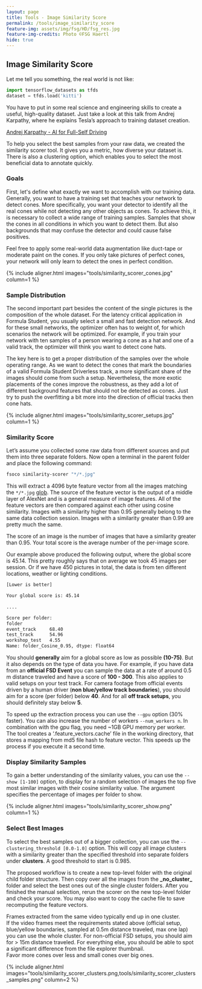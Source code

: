 ```yaml
---
layout: page
title: Tools - Image Similarity Score
permalink: /tools/image_similarity_score
feature-img: assets/img/fsg/HD/fsg_res.jpg
feature-img-credits: Photo ©FSG Haertl
hide: true
---
```


## Image Similarity Score

Let me tell you something, the real world is not like: 

```python
import tensorflow_datasets as tfds
dataset = tfds.load('kitti')
``` 

You have to put in some real science and engineering skills to create a useful, high-quality dataset. 
Just take a look at this talk from Andrej Karpathy, where he explains Tesla’s approach to training dataset creation.

[Andrej Karpathy - AI for Full-Self Driving](https://youtu.be/hx7BXih7zx8?t=417)

To help you select the best samples from your raw data, we created the similarity scorer tool. 
It gives you a metric, how diverse your dataset is. 
There is also a clustering option, which enables you to select the most beneficial data to annotate quickly.


### Goals

First, let's define what exactly we want to accomplish with our training data. 
Generally, you want to have a training set that teaches your network to detect cones. 
More specifically, you want your detector to identify all the real cones while not detecting any other objects as cones. 
To achieve this, it is necessary to collect a wide range of training samples. 
Samples that show the cones in all conditions in which you want to detect them. 
But also backgrounds that may confuse the detector and could cause false positives.   

Feel free to apply some real-world data augmentation like duct-tape or moderate paint on the cones. 
If you only take pictures of perfect cones, your network will only learn to detect the ones in perfect condition.

{% include aligner.html images="tools/similarity_scorer_cones.jpg" column=1 %}


### Sample Distribution

The second important part besides the content of the single pictures is the composition of the whole dataset. 
For the latency critical application in Formula Student, you usually select a small and fast detection network. 
And for these small networks, the optimizer often has to weight of, for which scenarios the network will be optimized. 
For example, if you train your network with ten samples of a person wearing a cone as a hat and one of a valid track, 
the optimizer will think you want to detect cone hats. 

The key here is to get a proper distribution of the samples over the whole operating range. 
As we want to detect the cones that mark the boundaries of a valid Formula Student Driverless track,
a more significant share of the images should come from such a setup. 
Nevertheless, the more exotic placements of the cones improve the robustness, 
as they add a lot of different background features that should not be detected as cones. 
Just try to push the overfitting a bit more into the direction of official tracks then cone hats.

{% include aligner.html images="tools/similarity_scorer_setups.jpg" column=1 %}



### Similarity Score

Let’s assume you collected some raw data from different sources and put them into three separate folders. 
Now open a terminal in the parent folder and place the following command:

```bash
fsoco similarity-scorer "*/*.jpg"
``` 

This will extract a 4096 byte feature vector from all the images matching the `*/*.jpg` [glob](https://en.wikipedia.org/wiki/Glob_(programming)). 
The source of the feature vector is the output of a middle layer of AlexNet and is a general measure of image features. 
All of the feature vectors are then compared against each other using cosine similarity. 
Images with a similarity higher than 0.95 generally belong to the same data collection session. 
Images with a similarity greater than 0.99 are pretty much the same.

The score of an image is the number of images that have a similarity greater than 0.95. 
Your total score is the average number of the per-image score. 

Our example above produced the following output, where the global score is 45.14.
This pretty roughly says that on average we took 45 images per session. 
Or if we have 450 pictures in total, the data is from ten different locations, weather or lighting conditions.

```bash
[Lower is better]

Your global score is: 45.14
 
....

Score per folder:
folder
event_track     68.40
test_track      54.96
workshop_test   4.55
Name: folder_Cosine_0.95, dtype: float64
``` 

You should **generally** aim for a global score as low as possible **(10-75)**. 
But it also depends on the type of data you have. 
For example, if you have data from an **official FSD Event** you can sample the data at a rate of around 0.5 m distance traveled and have a score of **100 - 300**.
This also applies to valid setups on your test track. 
For camera footage from official events driven by a human driver (**non blue/yellow track boundaries**), 
you should aim for a score (per folder) below **40**. 
And for all **off track setups**, you should definitely stay below **5**.    


To speed up the extraction process you can use the `--gpu` option (30% faster). 
You can also increase the number of workers `--num_workers n`. 
In combination with the gpu flag, you need ~1GB GPU memory per worker.
The tool creates a ‘.feature_vectors.cache’ file in the working directory, that stores a mapping from md5 file hash to feature vector. 
This speeds up the process if you execute it a second time. 


### Display Similarity Samples

To gain a better understanding of the similarity values, you can use the `--show [1-100]` option, 
to display for a random selection of images the top five most similar images with their cosine similarity value. 
The argument specifies the percentage of images per folder to show.

{% include aligner.html images="tools/similarity_scorer_show.png" column=1 %}


### Select Best Images
To select the best samples out of a bigger collection, you can use the `--clustering_threshold [0.0-1.0]` option. 
This will copy all image clusters with a similarity greater than the specified threshold into separate folders under **clusters**. 
A good threshold to start is 0.985. 

The proposed workflow is to create a new top-level folder with the original child folder structure. 
Then copy over all the images from the **\_no_cluster\_** folder and select the best ones out of the single cluster folders. 
After you finished the manual selection, rerun the scorer on the new top-level folder and check your score. 
You may also want to copy the cache file to save recomputing the feature vectors. 

Frames extracted from the same video typically end up in one cluster.  
If the video frames meet the requirements stated above (official setup, blue/yellow boundaries, sampled at 0.5m distance traveled, max one lap)
you can use the whole cluster. For non-official FSD setups, you should aim for > 15m distance traveled. 
For everything else, you should be able to spot a significant difference from the file explorer thumbnail.  
Favor more cones over less and small cones over big ones. 

{% include aligner.html images="tools/similarity_scorer_clusters.png,tools/similarity_scorer_clusters_samples.png" column=2 %}

